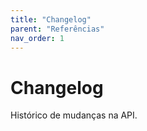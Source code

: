 ```yaml
---
title: "Changelog"
parent: "Referências"
nav_order: 1
---
```


# Changelog
Histórico de mudanças na API.
